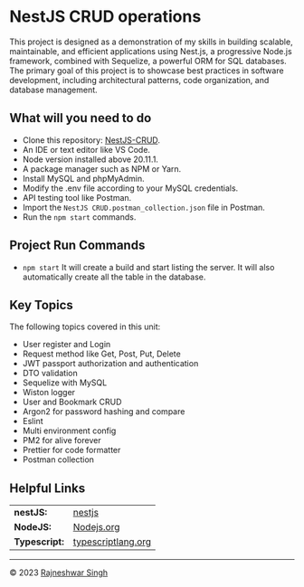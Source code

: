 # NestJS CRUD operations
This project is designed as a demonstration of my skills in building scalable, maintainable, and efficient applications using Nest.js, a progressive Node.js framework, combined with Sequelize, a powerful ORM for SQL databases. The primary goal of this project is to showcase best practices in software development, including architectural patterns, code organization, and database management.

## What will you need to do

- Clone this repository: <a href="https://github.com/rajneshwarsingh/NestJS-CRUD">NestJS-CRUD</a>.
- An IDE or text editor like VS Code.
- Node version installed above 20.11.1.
- A package manager such as NPM or Yarn.
- Install MySQL and phpMyAdmin.
- Modify the .env file according to your MySQL credentials.
- API testing tool like Postman. 
- Import the `NestJS CRUD.postman_collection.json` file in Postman.
- Run the `npm start` commands.

## Project Run Commands

- `npm start` It will create a build and start listing the server. It will also automatically create all the table in the database.

## Key Topics

The following topics covered in this unit:

- User register and Login
- Request method like Get, Post, Put, Delete
- JWT passport authorization and authentication
- DTO validation
- Sequelize with MySQL
- Wiston logger
- User and Bookmark CRUD
- Argon2 for password hashing and compare
- Eslint
- Multi environment config
- PM2 for alive forever
- Prettier for code formatter
- Postman collection

## Helpful Links

<table>
 <tr>
    <td><b>nestJS:</b></td>
    <td><a href="https://nestjs.com/">nestjs</a></td>
  </tr>
  <tr>
    <td><b>NodeJS:</b></td>
    <td><a href="https://nodejs.org/en">Nodejs.org</a></td>
  </tr>
  <tr>
    <td><b>Typescript:</b></td>
    <td><a href="https://www.typescriptlang.org/">typescriptlang.org</a></td>
  </tr>
</table>

---

© 2023 <a href="https://rajneshwar.com/">Rajneshwar Singh</a>
